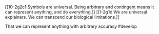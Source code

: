 [[10-2g2c1 Symbols are universal. Being arbitrary and contingent means it can represent anything, and do everything.]]
[[1-2g1d We are universal explainers. We can transcend our biological limitations.]]

That we can represent anything with arbitrary accuracy #develop 